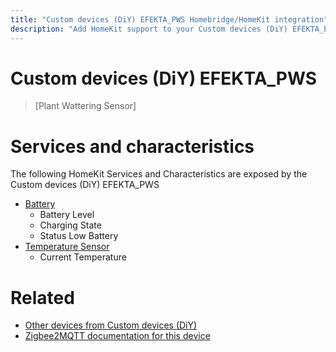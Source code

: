```yaml
---
title: "Custom devices (DiY) EFEKTA_PWS Homebridge/HomeKit integration"
description: "Add HomeKit support to your Custom devices (DiY) EFEKTA_PWS, using Homebridge, Zigbee2MQTT and homebridge-z2m."
---
```

<!---
This file has been GENERATED using src/docgen/docgen.ts
DO NOT EDIT THIS FILE MANUALLY!
-->
# Custom devices (DiY) EFEKTA_PWS
> [Plant Wattering Sensor]


# Services and characteristics
The following HomeKit Services and Characteristics are exposed by
the Custom devices (DiY) EFEKTA_PWS

* [Battery](../../battery.md)
  * Battery Level
  * Charging State
  * Status Low Battery
* [Temperature Sensor](../../sensors.md)
  * Current Temperature


# Related
* [Other devices from Custom devices (DiY)](../index.md#custom_devices_diy)
* [Zigbee2MQTT documentation for this device](https://www.zigbee2mqtt.io/devices/EFEKTA_PWS.html)